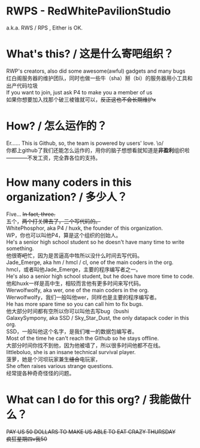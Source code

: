 # RWPS - RedWhitePavilionStudio  
a.k.a. RWS / RPS , Either is OK.  

# What's this? / 这是什么寄吧组织？
RWP's creators, also did some awesome(awful) gadgets and many bugs  
红白阁服务器的维护团队，同时也做一些牛（sha）掰（bi）的服务器用小工具和出产代码垃圾  
If you want to join, just ask P4 to make you a member of us  
如果你想要加入找那个破三棱锥就可以，~~反正这也不会长期维护x~~  

# How? / 怎么运作的？
Er...... This is Github, so, the team is powered by users' love. \o/  
你都上github了我们还能怎么运作的，用你的脑子想想看就知道是**非盈利**组织啦————不发工资，完全靠各位的支持。  

# How many coders in this organization? / 多少人？
Five... ~~In fact, three.~~  
五个，~~两个打关牌去了，三个写代码的。~~  
WhitePhosphor, aka P4 / huxk, the founder of this organization.  
WP，你也可以叫他P4，算是这个组织的创始人。  
He's a senior high school student so he doesn't have many time to write something.  
他很~~寄吧~~忙，因为是苦逼高中牲所以没什么时间去写代码。  
Jade_Emerge, aka hm / hmcl / cl, one of the main coders in the org.  
hmcl，或者叫他Jade_Emerge，主要的程序编写者之一。  
He's also a senior high school student, but he does have more time to code.  
他和huxk一样是高中生，相较而言他有更多时间来写代码。  
Werwolfwolfy, aka wer, one of the main coders in the org.  
Werwolfwolfy，我们一般叫他wer，同样也是主要的程序编写者。  
He has more spare time so you can call him to fix bugs.  
他大部分时间都有空所以你可以叫他去写bug（bushi  
GalaxySympony, aka SSD / Sky_Star_Dust, the only datapack coder in this org.  
SSD，一般叫他这个名字，是我们唯一的数据包编写者。  
Most of the time he can't reach the Github so he stays offline.  
大部分时间你找不到他，因为他被墙了，所以很多时间他都不在线。  
littleboluo, she is an insane technical survival player.  
菠萝，她是个河坝玩家兼生~~缝合~~电玩家，  
She often raises various strange questions.   
经常提各种奇奇怪怪的问题。

# What can I do for this org? / 我能做什么？
~~PAY US 50 DOLLARS TO MAKE US ABLE TO EAT CRAZY THURSDAY~~  
~~疯狂星期四v我50~~  

